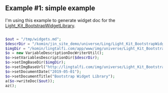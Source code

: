 Example #1: simple example
-----------


I'm using this example to generate widget doc for the [Light_Kit_BootstrapWidgetLibrary](https://github.com/lingtalfi/Light_Kit_BootstrapWidgetLibrary).


```php

$out = "/tmp/widgets.md";
$descrDir = "/komin/jin_site_demo/universe/Ling/Light_Kit_BootstrapWidgetLibrary/assets";
$imgDir = "/komin/lingtalfi.com/app/www/img/universe/Light_Kit_BootstrapWidgetLibrary/screenshots";
$o = new VariableDescriptionDocWriterUtil();
$o->setVariablesDescriptionDir($descrDir);
$o->setImgBaseDir($imgDir);
$o->setImgBaseUrl("http://lingtalfi.com/img/universe/Light_Kit_BootstrapWidgetLibrary/screenshots");
$o->setDocumentDate("2019-05-01");
$o->setDocumentTitle("Bootstrap Widget Library");
a($o->writeDoc($out));
az();
```
